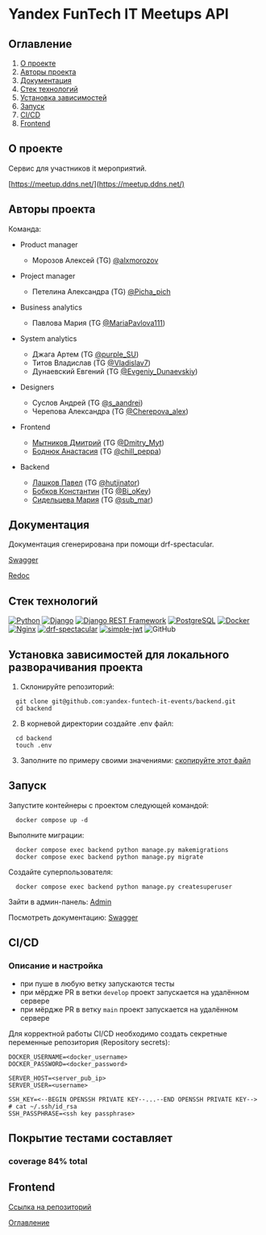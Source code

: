 # Yandex FunTech IT Meetups API

## Оглавление <a id="contents"></a>

1. [О проекте](#about)
2. [Авторы проекта](#authors)
3. [Документация](#documentation)
4. [Стек технологий](#tools)
5. [Установка зависимостей](#installation)
6. [Запуск](#start)
7. [CI/CD](#cicd)
8. [Frontend](#frontend)


## О проекте <a id="about"></a>

Сервис для участников it мероприятий.

[https://meetup.ddns.net/](https://meetup.ddns.net/)


## Авторы проекта <a id="authors"></a>

Команда:

- Product manager
  - Морозов Алексей (TG) [@alxmorozov](https://t.me/alxmorozov)

- Project manager
  - Петелина Александра (TG) [@Picha_pich](https://t.me/Picha_pich)

- Business analytics
  - Павлова Мария (TG [@MariaPavlova111](https://t.me/MariaPavlova111))

- System analytics
  - Джага Артем (TG [@purple_SU](https://t.me/purple_SU))
  - Титов Владислав (TG [@Vladislav7](https://t.me/Vladislav7))
  - Дунаевский Евгений (TG [@Evgeniy_Dunaevskiy](https://t.me/Evgeniy_Dunaevskiy))

- Designers
  - Суслов Андрей (TG [@s_aandrei](https://t.me/s_aandrei))
  - Черепова Александра (TG [@Cherepova_alex](https://t.me/Cherepova_alex))

- Frontend
  - [Мытников Дмитрий](https://github.com/Dimitry-prog) (TG [@Dmitry_Myt](https://t.me/Dmitry_Myt))
  - [Боднюк Анастасия](https://github.com/Chill-Peppa) (TG [@chill_peppa](https://t.me/chill_peppa))

- Backend
  - [Лашков Павел](https://github.com/hutji) (TG [@hutjinator](https://t.me/hutjinator))
  - [Бобков Константин](https://github.com/deltabobkov) (TG [@Bi_oKey](https://t.me/Bi_oKey))
  - [Сидельцева Мария](https://github.com/mvs51) (TG [@sub_mar](https://t.me/sub_mar))

## Документация <a id="documentation"></a>

Документация сгенерирована при помощи drf-spectacular.

[Swagger](https://meetup.ddns.net/api/v1/schema/swagger/)

[Redoc](https://meetup.ddns.net/api/v1/schema/redoc/)

## Стек технологий <a id="tools"></a>

[![Python](https://img.shields.io/badge/Python-3.11-blue)](https://www.python.org/)
[![Django](https://img.shields.io/badge/Django-4.2-green)](https://www.djangoproject.com/)
[![Django REST Framework](https://img.shields.io/badge/DRF-3.15.1-orange)](https://www.django-rest-framework.org/)
[![PostgreSQL](https://img.shields.io/badge/PostgreSQL-blue)](https://www.postgresql.org/)
[![Docker](https://img.shields.io/badge/Docker-blue)](https://www.docker.com/)
[![Nginx](https://img.shields.io/badge/Nginx-alpine-brightgreen)](https://nginx.org/)
[![drf-spectacular](https://img.shields.io/badge/drf--spectacular-0.27.1-blue)](https://drf-spectacular.readthedocs.io/)
[![simple-jwt](https://img.shields.io/badge/simple–jwt-5.3.1-green)](https://github.com/SimpleJWT/django-rest-framework-simplejwt)
![GitHub](https://img.shields.io/badge/GitHub-100000?style=for-the-badge&logo=github&logoColor=white)

## Установка зависимостей для локального разворачивания проекта<a id="installation"></a>

1. Склонируйте репозиторий:

  ```
    git clone git@github.com:yandex-funtech-it-events/backend.git
    cd backend
  ```

  2. В корневой директории создайте .env файл:
  ```
    cd backend
    touch .env
  ```

3. Заполните по примеру своими значениями:
  [скопируйте этот файл](.env.example)

## Запуск <a id="start"></a>

Запустите контейнеры с проектом следующей командой:
  ```
    docker compose up -d
  ```

Выполните миграции:
  ```
    docker compose exec backend python manage.py makemigrations
    docker compose exec backend python manage.py migrate
  ```

Создайте суперпользователя:
  ```
    docker compose exec backend python manage.py createsuperuser
  ```

Зайти в админ-панель:
[Admin](http://127.0.0.1:8000/admin/)

Посмотреть документацию:
[Swagger](http://127.0.0.1:8000/api/v1/schema/swagger/)

## CI/CD
### Описание и настройка

- при пуше в любую ветку запускаются тесты
- при мёрдже PR в ветки `develop` проект запускается на удалённом сервере
- при мёрдже PR в ветку `main` проект запускается на удалённом сервере

Для корректной работы CI/CD необходимо создать секретные переменные репозитория
(Repository secrets):
```text
DOCKER_USERNAME=<docker_username>
DOCKER_PASSWORD=<docker_password>

SERVER_HOST=<server_pub_ip>
SERVER_USER=<username>

SSH_KEY=<--BEGIN OPENSSH PRIVATE KEY--...--END OPENSSH PRIVATE KEY--> # cat ~/.ssh/id_rsa
SSH_PASSPHRASE=<ssh key passphrase>
```
## Покрытие тестами составляет
### coverage 84% total

##  Frontend <a id="frontend"></a>

[Ссылка на репозиторий](https://github.com/yandex-funtech-it-events/frontend)


[Оглавление](#contents)
